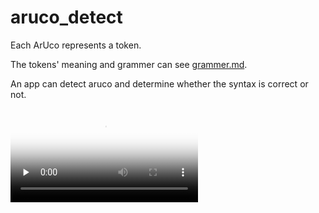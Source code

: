 # aruco_detect

Each ArUco represents a token.

The tokens' meaning and grammer can see [grammer.md](./grammer.md).

An app can detect aruco and determine whether the syntax is correct or not.

<video id="video" controls="" preload="none" poster="封面">
    <source id="mp4" src="./demo.mp4" type="video/mp4">
</videos>

## Getting Started

Because flutter doesn't include ArUco library, we need use OpenCV4 with contrib in native C++ of flutter.

**Step 0:** Go to download OpenCV4 and OpenCV Contrib which includes ArUco library.

**Step 1:** Use Cmake to compile and run "opencv/platforms/android/build_sdk.py", then you can get sdk of OpenCV with OpenCV with Contrib or you can directly download [here](https://github.com/Piglet719/OpenCV-android-sdk-with-OpenCV-Contrib.git).

**Step 2:** Write your C++ code and put in "android/app/src/main/cpp".

**Step 3:** Create a CmakeList.txt in the "android/app".

**Step 4:**
1. Copy OpenCV SDk "sdk/native/jni/include" to "android/app/src/main/cpp".
2. Copy OpenCV SDk "sdk/native/staticlibs" to "android/app/src/main/jniLibs".
3. Copy OpenCV SDk "sdk/native/3rdparty" to "android/app/src/main/3rdparty".

## Usage

1. To sort the ArUco according to the syntax of code.

2. Take a picture by the app.

3. Select the picture and click detect (the qrcode icon).

4. Then, you can see the green mark and if the code is incorrect, the mark will present red.

#### References

- https://stackoverflow.com/questions/63127202/how-to-use-opencv-4-in-native-c-of-flutter-in-2022-support-flutter-2-0-3-0

- https://juejin.cn/post/6976824832595853342